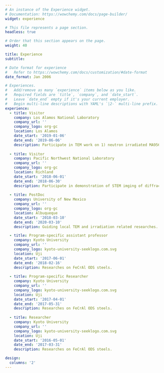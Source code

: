 ```yaml
---
# An instance of the Experience widget.
# Documentation: https://wowchemy.com/docs/page-builder/
widget: experience

# This file represents a page section.
headless: true

# Order that this section appears on the page.
weight: 40

title: Experience
subtitle:

# Date format for experience
#   Refer to https://wowchemy.com/docs/customization/#date-format
date_format: Jan 2006

# Experiences.
#   Add/remove as many `experience` items below as you like.
#   Required fields are `title`, `company`, and `date_start`.
#   Leave `date_end` empty if it's your current employer.
#   Begin multi-line descriptions with YAML's `|2-` multi-line prefix.
experience:
  - title: Visitor
    company: Los Alamos National Laboratory
    company_url: ''
    company_logo: org-gc
    location: Los Alamos
    date_start: '2019-01-06'
    date_end: '2019-06-06'
    description: Participate in TEM work on 1) neutron irradiated MA956 and 2) ion-irradiated CuNb multi-nanolayer composites.
    
  - title: Visitor
    company: Pacific Northwest National Laboratory
    company_url: ''
    company_logo: org-gc
    location: Richland
    date_start: '2018-06-01'
    date_end: '2018-06-30'
    description: Participate in demonstration of STEM imging of diffraction contrast in metals.
    
  - title: PostDoc
    company: University of New Mexico
    company_url: ''
    company_logo: org-gc
    location: Albuqueque
    date_start: '2018-03-10'
    date_end: '2020-03-10'
    description: Guiding local TEM and irradiation related researches.

  - title: Program-specific assistant professor
    company: Kyoto University
    company_url: ''
    company_logo: kyoto-university-seeklogo.com.svg
    location: Uji
    date_start: '2017-06-01'
    date_end: '2018-02-16'
    description: Researches on FeCrAl ODS steels.
    
  - title: Program-specific Researcher
    company: Kyoto University
    company_url: ''
    company_logo: kyoto-university-seeklogo.com.svg
    location: Uji
    date_start: '2017-04-01'
    date_end: '2017-05-31'
    description: Researches on FeCrAl ODS steels.
    
  - title: Researcher
    company: Kyoto University
    company_url: ''
    company_logo: kyoto-university-seeklogo.com.svg
    location: Uji
    date_start: '2016-05-01'
    date_end: '2017-03-31'
    description: Researches on FeCrAl ODS steels.

design:
  columns: '2'
---
```

